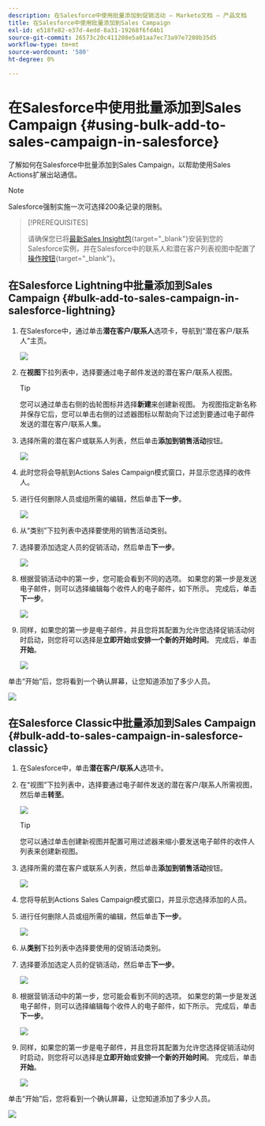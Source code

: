 ```yaml
---
description: 在Salesforce中使用批量添加到促销活动 — Marketo文档 — 产品文档
title: 在Salesforce中使用批量添加到Sales Campaign
exl-id: e518fe82-e37d-4edd-8a31-19268f6fd4b1
source-git-commit: 26573c20c411208e5a01aa7ec73a97e7208b35d5
workflow-type: tm+mt
source-wordcount: '580'
ht-degree: 0%

---
```


# 在Salesforce中使用批量添加到Sales Campaign {#using-bulk-add-to-sales-campaign-in-salesforce}

了解如何在Salesforce中批量添加到Sales Campaign，以帮助使用Sales Actions扩展出站通信。

>[!NOTE]
>
>Salesforce强制实施一次可选择200条记录的限制。

>[!PREREQUISITES]
>
>请确保您已将[最新Sales Insight包](/help/marketo/product-docs/marketo-sales-insight/msi-for-salesforce/upgrading/upgrading-your-msi-package.md){target="_blank"}安装到您的Salesforce实例，并在Salesforce中的联系人和潜在客户列表视图中配置了[操作按钮](/help/marketo/product-docs/marketo-sales-insight/actions/crm/salesforce-package-configuration/add-action-buttons-to-salesforce-list-view.md){target="_blank"}。

## 在Salesforce Lightning中批量添加到Sales Campaign {#bulk-add-to-sales-campaign-in-salesforce-lightning}

1. 在Salesforce中，通过单击&#x200B;**潜在客户/联系人**&#x200B;选项卡，导航到“潜在客户/联系人”主页。

   ![](assets/using-bulk-add-to-sales-campaign-in-salesforce-1.png)

1. 在&#x200B;**视图**&#x200B;下拉列表中，选择要通过电子邮件发送的潜在客户/联系人视图。

   >[!TIP]
   >
   >您可以通过单击右侧的齿轮图标并选择&#x200B;**新建**&#x200B;来创建新视图。 为视图指定新名称并保存它后，您可以单击右侧的过滤器图标以帮助向下过滤到要通过电子邮件发送的潜在客户/联系人集。

1. 选择所需的潜在客户或联系人列表，然后单击&#x200B;**添加到销售活动**&#x200B;按钮。

   ![](assets/using-bulk-add-to-sales-campaign-in-salesforce-2.png)

1. 此时您将会导航到Actions Sales Campaign模式窗口，并显示您选择的收件人。

1. 进行任何删除人员或组所需的编辑，然后单击&#x200B;**下一步**。

   ![](assets/using-bulk-add-to-sales-campaign-in-salesforce-3.png)

1. 从“类别”下拉列表中选择要使用的销售活动类别。

1. 选择要添加选定人员的促销活动，然后单击&#x200B;**下一步**。

   ![](assets/using-bulk-add-to-sales-campaign-in-salesforce-4.png)

1. 根据营销活动中的第一步，您可能会看到不同的选项。 如果您的第一步是发送电子邮件，则可以选择编辑每个收件人的电子邮件，如下所示。 完成后，单击&#x200B;**下一步**。

   ![](assets/using-bulk-add-to-sales-campaign-in-salesforce-5.png)

1. 同样，如果您的第一步是电子邮件，并且您将其配置为允许您选择促销活动何时启动，则您将可以选择是&#x200B;**立即开始**&#x200B;或&#x200B;**安排一个新的开始时间**。 完成后，单击&#x200B;**开始**。

   ![](assets/using-bulk-add-to-sales-campaign-in-salesforce-6.png)

单击“开始”后，您将看到一个确认屏幕，让您知道添加了多少人员。

![](assets/using-bulk-add-to-sales-campaign-in-salesforce-7.png)

## 在Salesforce Classic中批量添加到Sales Campaign {#bulk-add-to-sales-campaign-in-salesforce-classic}

1. 在Salesforce中，单击&#x200B;**潜在客户/联系人**&#x200B;选项卡。

1. 在“视图”下拉列表中，选择要通过电子邮件发送的潜在客户/联系人所需视图，然后单击&#x200B;**转至**。

   ![](assets/using-bulk-add-to-sales-campaign-in-salesforce-8.png)

   >[!TIP]
   >
   >您可以通过单击创建新视图并配置可用过滤器来缩小要发送电子邮件的收件人列表来创建新视图。

1. 选择所需的潜在客户或联系人列表，然后单击&#x200B;**添加到销售活动**&#x200B;按钮。

   ![](assets/using-bulk-add-to-sales-campaign-in-salesforce-9.png)

1. 您将导航到Actions Sales Campaign模式窗口，并显示您选择添加的人员。

1. 进行任何删除人员或组所需的编辑，然后单击&#x200B;**下一步**。

   ![](assets/using-bulk-add-to-sales-campaign-in-salesforce-10.png)

1. 从&#x200B;**类别**&#x200B;下拉列表中选择要使用的促销活动类别。

1. 选择要添加选定人员的促销活动，然后单击&#x200B;**下一步**。

   ![](assets/using-bulk-add-to-sales-campaign-in-salesforce-11.png)

1. 根据营销活动中的第一步，您可能会看到不同的选项。 如果您的第一步是发送电子邮件，则可以选择编辑每个收件人的电子邮件，如下所示。 完成后，单击&#x200B;**下一步**。

   ![](assets/using-bulk-add-to-sales-campaign-in-salesforce-12.png)

1. 同样，如果您的第一步是电子邮件，并且您将其配置为允许您选择促销活动何时启动，则您将可以选择是&#x200B;**立即开始**&#x200B;或&#x200B;**安排一个新的开始时间**。 完成后，单击&#x200B;**开始**。

   ![](assets/using-bulk-add-to-sales-campaign-in-salesforce-13.png)

单击“开始”后，您将看到一个确认屏幕，让您知道添加了多少人员。

![](assets/using-bulk-add-to-sales-campaign-in-salesforce-14.png)

